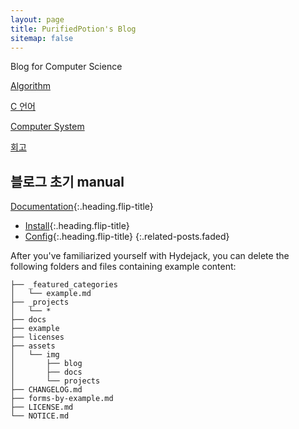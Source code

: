 ```yaml
---
layout: page
title: PurifiedPotion's Blog
sitemap: false
---
```


Blog for Computer Science

[Algorithm](https://purifiedpotion.github.io/algorithm/)

[C 언어](https://purifiedpotion.github.io/c/)

[Computer System](https://purifiedpotion.github.io/computersystem/)

[회고](https://purifiedpotion.github.io/diary/)

## 블로그 초기 manual
[Documentation]{:.heading.flip-title}
* [Install]{:.heading.flip-title}
* [Config]{:.heading.flip-title}
{:.related-posts.faded}

After you've familiarized yourself with Hydejack, you can delete the following folders and files
containing example content:

~~~
├── _featured_categories
│   └── example.md
├── _projects
│   └── *
├── docs
├── example
├── licenses
├── assets
│   └── img
│       ├── blog
│       ├── docs
│       └── projects
├── CHANGELOG.md
├── forms-by-example.md
├── LICENSE.md
└── NOTICE.md
~~~

[documentation]: docs/README.md
[install]: docs/install.md
[upgrade]: docs/upgrade.md
[config]: docs/config.md

